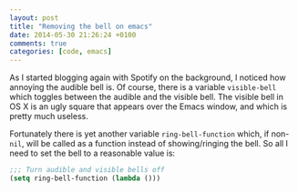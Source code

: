 ```yaml
---
layout: post
title: "Removing the bell on emacs"
date: 2014-05-30 21:26:24 +0100
comments: true
categories: [code, emacs]
---
```

As I started blogging again with Spotify on the background, I noticed how annoying
the audible bell is. Of course, there is a variable `visible-bell` which toggles
between the audible and the visible bell. The visible bell in OS X is an ugly square
that appears over the Emacs window, and which is pretty much useless.

Fortunately there is yet another variable `ring-bell-function` which, if non-`nil`,
will be called as a function instead of showing/ringing the bell. So all I need
to set the bell to a reasonable value is:

```cl
;;; Turn audible and visible bells off
(setq ring-bell-function (lambda ()))
```
